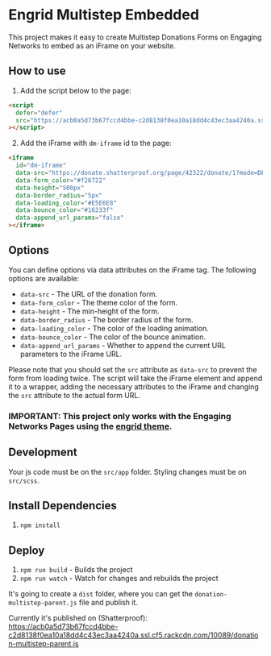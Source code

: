 # Engrid Multistep Embedded

This project makes it easy to create Multistep Donations Forms on Engaging Networks to embed as an iFrame on your website.

## How to use

1. Add the script below to the page:

```html
<script
  defer="defer"
  src="https://acb0a5d73b67fccd4bbe-c2d8138f0ea10a18dd4c43ec3aa4240a.ssl.cf5.rackcdn.com/10089/donation-multistep-parent.js"
></script>
```

2. Add the iFrame with `dm-iframe` id to the page:

```html
<iframe
  id="dm-iframe"
  data-src="https://donate.shatterproof.org/page/42322/donate/1?mode=DEMO"
  data-form_color="#f26722"
  data-height="500px"
  data-border_radius="5px"
  data-loading_color="#E5E6E8"
  data-bounce_color="#16233f"
  data-append_url_params="false"
></iframe>
```

## Options

You can define options via data attributes on the iFrame tag. The following options are available:

- `data-src` - The URL of the donation form.
- `data-form_color` - The theme color of the form.
- `data-height` - The min-height of the form.
- `data-border_radius` - The border radius of the form.
- `data-loading_color` - The color of the loading animation.
- `data-bounce_color` - The color of the bounce animation.
- `data-append_url_params` - Whether to append the current URL parameters to the iFrame URL.

Please note that you should set the `src` attribute as `data-src` to prevent the form from loading twice. The script will take the iFrame element and append it to a wrapper, adding the necessary attributes to the iFrame and changing the `src` attribute to the actual form URL.

### IMPORTANT: This project only works with the Engaging Networks Pages using the [engrid theme](https://github.com/4site-interactive-studios/engrid).

## Development

Your js code must be on the `src/app` folder. Styling changes must be on `src/scss`.

## Install Dependencies

1. `npm install`

## Deploy

1. `npm run build` - Builds the project
2. `npm run watch` - Watch for changes and rebuilds the project

It's going to create a `dist` folder, where you can get the `donation-multistep-parent.js` file and publish it.

Currently it's published on (Shatterproof):  
https://acb0a5d73b67fccd4bbe-c2d8138f0ea10a18dd4c43ec3aa4240a.ssl.cf5.rackcdn.com/10089/donation-multistep-parent.js
